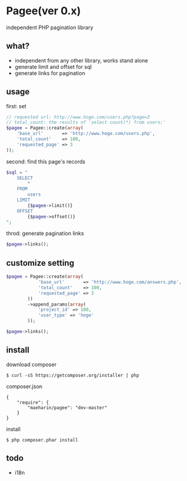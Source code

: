 # Pagee(ver 0.x)
independent PHP pagination library

## what?
- independent from any other library, works stand alone
- generate limit and offset for sql
- generate links for pagination

## usage
first: set
```php
// requested url: http://www.hoge.com/users.php?page=3
// total_count: the results of 'select count(*) from users;'
$pagee = Pagee::create(array(
    'base_url'       => 'http://www.hoge.com/users.php',
    'total_count'    => 100,
    'requested_page' => 3
));
```

second: find this page's records
```php
$sql = "
    SELECT
        *
    FROM
        users
    LIMIT
        {$pagee->limit()}
    OFFSET
        {$pagee->offset()}
";
```

throd: generate pagination links
```php
$pagee->links();
```

## customize setting
```php
$pagee = Pagee::create(array(
            'base_url'       => 'http://www.hoge.com/answers.php',
            'total_count'    => 100,
            'requested_page' => 3
        ))
        ->append_params(array(
            'project_id' => 100,
            'user_type' => 'hoge'
        ));

$pagee->links();
```

## install
download composer
```
$ curl -sS https://getcomposer.org/installer | php
```

composer.json
```
{
    "require": {
        "maeharin/pagee": "dev-master"
    }
}
```

install
```
$ php composer.phar install
```

## todo
- i18n
